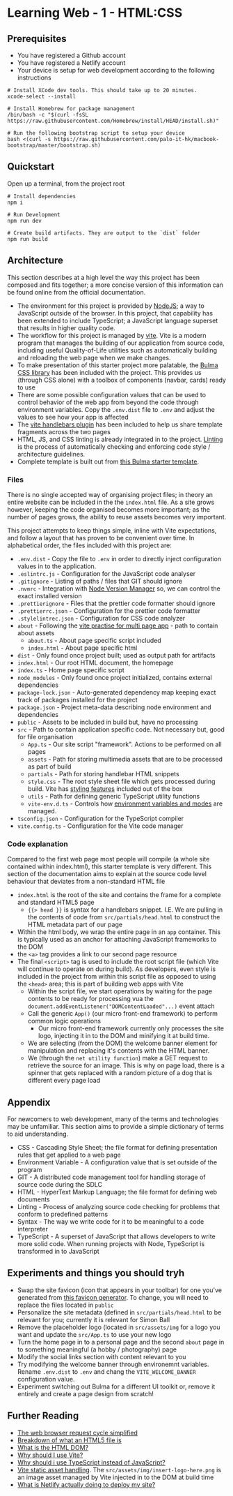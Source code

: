 # Learning Web - 1 - HTML:CSS

## Prerequisites

- You have registered a Github account
- You have registered a Netlify account
- Your device is setup for web development according to the following instructions

```
# Install XCode dev tools. This should take up to 20 minutes.
xcode-select --install

# Install Homebrew for package management
/bin/bash -c "$(curl -fsSL https://raw.githubusercontent.com/Homebrew/install/HEAD/install.sh)"

# Run the following bootstrap script to setup your device
bash <(curl -s https://raw.githubusercontent.com/palo-it-hk/macbook-bootstrap/master/bootstrap.sh)
```

## Quickstart

Open up a terminal, from the project root

```
# Install dependencies
npm i

# Run Development
npm run dev

# Create build artifacts. They are output to the `dist` folder
npm run build
```

## Architecture

This section describes at a high level the way this project has been composed and fits together; a more concise version of this information can be found online from the official documentation.

* The environment for this project is provided by [NodeJS](https://nodejs.org/en/); a way to JavaScript outside of the browser. In this project, that capability has been extended to include TypeScript; a JavaScript language superset that results in higher quality code.
* The workflow for this project is managed by [vite](https://vitejs.dev/). Vite is a modern program that manages the building of our application from source code, including useful Quality-of-Life utilities such as automatically building and reloading the web page when we make changes.
* To make presentation of this starter project more palatable, the [Bulma CSS library](https://bulma.io/) has been included with the project. This provides us (through CSS alone) with a toolbox of components (navbar, cards) ready to use
* There are some possible configuration values that can be used to control behavior of the web app from beyond the code through environment variables. Copy the `.env.dist` file to `.env` and adjust the values to see how your app is affected
* The [vite handlebars plugin](https://www.npmjs.com/package/vite-plugin-handlebars) has been included to help us share template fragments across the two pages
* HTML, JS, and CSS linting is already integrated in to the project. [Linting](https://www.perforce.com/blog/qac/what-lint-code-and-why-linting-important#:~:text=Linting%20is%20the%20automated%20checking,a%20Unix%20utility%20for%20C.) is the process of automatically checking and enforcing code style / architecture guidelines.
* Complete template is built out from [this Bulma starter template](https://bulmatemplates.github.io/bulma-templates/templates/hero.html). 


### Files 

There is no single accepted way of organising project files; in theory an entire website can be included in the the `index.html` file. As a site grows however, keeping the code organised becomes more important; as the number of pages grows, the ability to reuse assets becomes very important.

This project attempts to keep things simple, inline with Vite expectations, and follow a layout that has proven to be convenient over time.  In alphabetical order, the files included with this project are:

* `.env.dist` - Copy the file to `.env` in order to directly inject configuration values in to the application.
* `.eslintrc.js` -  Configuration for the JavaScript code analyser
* `.gitignore` - Listing of paths / files that GIT should ignore 
* `.nvmrc` - Integration with [Node Version Manager](https://github.com/nvm-sh/nvm) so, we can control the exact installed version
* `.prettierignore` - Files that the prettier code formatter should ignore
* `.prettierrc.json` - Configuration for the prettier code formatter
* `.stylelintrec.json` - Configuration for CSS code analyzer
* `about` - Following the [vite practise for multi page app](https://vitejs.dev/guide/build.html#multi-page-app) - path to contain about assets
    * `about.ts` - About page specific script included
    * `index.html` - About page specific html
* `dist` - Only found once project built; used as output path for artifacts
* `index.html` - Our root HTML document, the homepage
* `index.ts` - Home page specific script
* `node_modules` - Only found once project initialized, contains external dependencies 
* `package-lock.json` - Auto-generated dependency map keeping exact track of packages installed for the project
* `package.json` - Project meta-data describing node environment and dependencies
* `public` - Assets to be included in build but, have no processing
* `src` - Path to contain application specific code. Not necessary but, good for file organisation
    * `App.ts` - Our site script "framework". Actions to be performed on all pages
    * `assets` - Path for storing multimedia assets that are to be processed as part of build
    * `partials` - Path for storing handlebar HTML snippets
    * `style.css` - The root style sheet file which gets processed during build. Vite has [styling features](https://vitejs.dev/guide/features.html#css) included out of the box
    * `utils` - Path for defining generic TypeScript utility functions 
    * `vite-env.d.ts` - Controls how [environment variables and modes](https://vitejs.dev/guide/env-and-mode.html) are managed. 
* `tsconfig.json` - Configuration for the TypeScript compiler
* `vite.config.ts` - Configuration for the Vite code manager

### Code explanation

Compared to the first web page most people will compile (a whole site contained within index.html), this starter template is very different. This section of the documentation aims to explain at the source code level behaviour that deviates from a non-standard HTML file

* `index.html` is the root of the site and contains the frame for a complete and standard HTML5 page
    * `{{> head }}` is syntax for a handlebars snippet. I.E. We are pulling in the contents of code from `src/partials/head.html` to construct the HTML metadata part of our page
* Within the html body, we wrap the entire page in an `app` container. This is typically used as an anchor for attaching JavaScript frameworks to the DOM
* the `<a>` tag provides a link to our second page resource
* The final `<script>` tag is used to include the root script file (which Vite will continue to operate on during build). As developers, even style is included in the project from within this script file as opposed to using the `<head>` area; this is part of building web apps with Vite
    * Within the script file, we start operations by waiting for the page contents to be ready for processing vua the `document.addEventListener("DOMContentLoaded"...)` event attach
    * Call the generic `App()` (our micro front-end framework) to perform common logic operations
        * Our micro front-end framework currently only processes the site logo, injecting it in to the DOM and minifying it at build time.
    * We are selecting (from the DOM) the welcome banner element for manipulation and replacing it's contents with the HTML banner.
    * We (through the `net utility function`) make a GET request to retrieve the source for an image. This is why on page load, there is a spinner that gets replaced with a random picture of a dog that is different every page load

## Appendix

For newcomers to web development, many of the terms and technologies may be unfamiliar. This section aims to provide a simple dictionary of terms to aid understanding.

* CSS - Cascading Style Sheet; the file format for defining presentation rules that get applied to a web page
* Environment Variable - A configuration value that is set outside of the program
* GIT - A distributed code management tool for handling storage of source code during the SDLC
* HTML - HyperText Markup Language; the file format for defining web documents
* Linting - Process of analyzing source code checking for problems that conform to predefined patterns
* Syntax - The way we write code for it to be meaningful to a code interpreter
* TypeScript - A superset of JavaScript that allows developers to write more solid code. When running projects with Node, TypeScript is transformed in to JavaScript

## Experiments and things you should tryh

* Swap the site favicon (icon that appears in your toolbar) for one you've generated from [this favicon generator](https://realfavicongenerator.net/). To change, you will need to replace the files located in `public`
* Personalize the site metadata (defined in `src/partials/head.html` to be relevant for you; currently it is relevant for Simon Ball
* Remove the placeholder logo (located in `src/assets/img` for a logo you want and update the `src/App.ts` to use your new logo
* Turn the home page in to a personal page and the second `about` page in to something meaningful (a hobby / photography) page
* Modify the social links section with content relevant to you
* Try modifying the welcome banner through environemnt variables. Rename `.env.dist` to `.env` and chang the `VITE_WELCOME_BANNER` configuration value. 
* Experiment switching out Bulma for a different UI toolkit or, remove it entirely and create a page design from scratch!

## Further Reading

* [The web browser request cycle simplified](https://www.codecademy.com/article/request-response-cycle-static)
* [Breakdown of what an HTML5 file is](https://www.sitepoint.com/a-minimal-html-document-html5-edition/)
* [What is the HTML DOM?](https://www.w3schools.com/whatis/whatis_htmldom.asp)
* [Why should I use Vite?](https://vitejs.dev/guide/why.html)
* [Why should i use TypeScript instead of JavaScript?](https://dzone.com/articles/what-is-typescript-and-why-use-it#:~:text=With%20TypeScript%2C%20we%20can%20make,by%20type%20checking%20the%20code.)
* [Vite static asset handling](https://vitejs.dev/guide/assets.html). The `src/assets/img/insert-logo-here.png` is an image asset managed by Vite injected in to the DOM at build time
* [What is Netlify actually doing to deploy my site?](https://docs.netlify.com/site-deploys/create-deploys/?_ga=2.209617106.1382140378.1653445168-1568087062.1652858906#deploy-with-git)